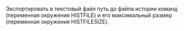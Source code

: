 Экспортировать в текстовый файл путь до файла истории команд (переменная окружения HISTFILE) и его максимальный размер (переменная окружения HISTFILESIZE).

